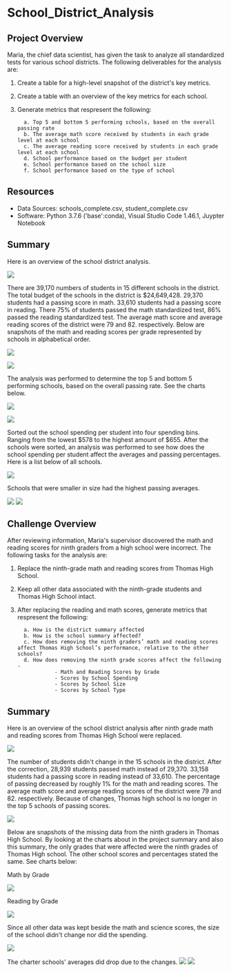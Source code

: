 # School_District_Analysis

## Project Overview

Maria, the chief data scientist, has given the task to analyze all standardized tests for various school districts. The following deliverables for the analysis are:

1.  Create a table for a high-level snapshot of the district's key metrics.
2.  Create a table with an overview of the key metrics for each school.
3.  Generate metrics that respresent the following:

          a. Top 5 and bottom 5 performing schools, based on the overall passing rate
          b. The average math score received by students in each grade level at each school
          c. The average reading score received by students in each grade level at each school
          d. School performance based on the budget per student
          e. School performance based on the school size 
          f. School performance based on the type of school
          
## Resources
- Data Sources:  schools_complete.csv, student_complete.csv
- Software:  Python 3.7.6 ('base':conda), Visual Studio Code 1.46.1, Juypter Notebook

## Summary

Here is an overview of the school district analysis.

![](Images/district_summary.PNG)

There are 39,170 numbers of students in 15 different schools in the district. The total budget of the schools in the district is $24,649,428. 29,370 students had a passing score in math. 33,610 students had a passing score in reading. There 75% of students passed the math standardized test, 86% passed the reading standardized test. The average math score and average reading scores of the district were 79 and 82. respectively. Below are snapshots of the math and reading scores per grade represented by schools in alphabetical order.

![](Images/math_scores_by_grade.PNG)

![](Images/reading_scores_by_grade.PNG)

The analysis was performed to determine the top 5 and bottom 5 performing schools, based on the overall passing rate. See the charts below. 

![](Images/top_5.PNG)

![](Images/bottom_5.PNG)

Sorted out the school spending per student into four spending bins. Ranging from the lowest $578 to the highest amount of $655. After the schools were sorted, an analysis was performed to see how does the school spending per student affect the averages and passing percentages. Here is a list below of all schools.

![](Images/spending_ranges_py.PNG)

Schools that were smaller in size had the highest passing averages. 

![](Images/school_size.PNG)
![](Images/school_type_py.PNG)



## Challenge Overview

After reviewing information, Maria's supervisor discovered the math and reading scores for ninth graders from a high school were incorrect. The following tasks for the analysis are:

1.  Replace the ninth-grade math and reading scores from Thomas High School.
2.  Keep all other data associated with the ninth-grade students and Thomas High School intact.
3.  After replacing the reading and math scores, generate metrics that respresent the following:

          a. How is the district summary affected
          b. How is the school summary affected?
          c. How does removing the ninth graders’ math and reading scores affect Thomas High School’s performance, relative to the other schools?
          d. How does removing the ninth grade scores affect the following -
                    - Math and Reading Scores by Grade 
                    - Scores by School Spending 
                    - Scores by School Size 
                    - Scores by School Type
         
## Summary
  
Here is an overview of the school district analysis after ninth grade math and reading scores from Thomas High School were replaced. 
  
![](Images/overall_challenge.PNG)

The number of students didn't change in the 15 schools in the district. After the correction, 28,939 students passed math instead of 29,370. 33,158 students had a passing score in reading instead of 33,610. The percentage of passing decreased by roughly 1% for the math and reading scores. The average math score and average reading scores of the district were 79 and 82. respectively. Because of changes, Thomas high school is no longer in the top 5 schools of passing scores. 

![](Images/top_5_challenge.PNG)

Below are snapshots of the missing data from the ninth graders in Thomas High School. By looking at the charts about in the project summary and also this summary, the only grades that were affected were the ninth grades of Thomas High school. The other school scores and percentages stated the same. See charts below:

Math by Grade

![](Images/challenge_math_by_grade.PNG)

Reading by Grade

![](Images/challenge_by_grade.PNG)

Since all other data was kept beside the math and science scores, the size of the school didn't change nor did the spending. 

![](Images/spending_ranges.PNG)

The charter schools' averages did drop due to the changes. 
![](Images/school_size_challenge.PNG)
![](Images/school_type.PNG)
